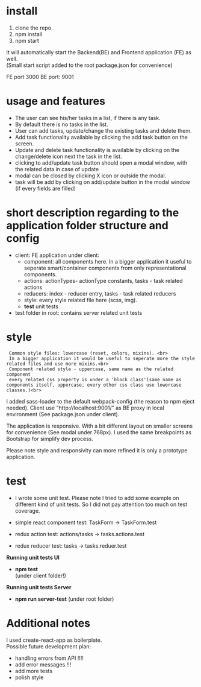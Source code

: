 # install

1. clone the repo
2. npm install
3. npm start

It will automatically start the Backend(BE) and Frontend application (FE) as well.<br>
(Small start script added to the root package.json for convenience)

FE port 3000
BE port: 9001

# usage and features

- The user can see his/her tasks in a list, if there is any task.<br>
- By default there is no tasks in the list. <br>
- User can add tasks, update/change the existing tasks and delete them.<br>
- Add task functionality available by clicking the add task button on the screen.<br>
- Update and delete task functionality is available by clicking on the change/delete icon
next the task in the list.
- clicking to add/update task button should open a modal window, with the related data in case of update<br>
- modal can be closed by clicking X icon or outside the modal.
- task will be add by clicking on add/update button in the modal window (if every fields are filled)

# short description regarding to the application folder structure and config

 - client: FE application under client:
	 - component: all components here. In a bigger application it useful to seperate
	 smart/container components from only representational components.
	 - actions: actionTypes- actionType constants, tasks - task related actions
	 - reducers: index - reducer entry, tasks - task related reducers
	 - style: every style related file here (scss, img).
	 - __test__ unit tests
 - test folder in root: contains server related unit tests

# style

	 Common style files: lowercase (reset, colors, mixins). <br>
	 In a bigger application it would be useful to seperate more the style related files and use more mixins.<br>
	 Component related style - uppercase, same name as the related component
	 every related css property is under a 'block class'(same name as components itself, uppercase, every other css class use lowercase classes.)<br>

 I added sass-loader to the default webpack-config (the reason to npm eject needed).
 Client use "http://localhost:9001/" as BE proxy in local environment (See package.json under client).

 The application is responsive. With a bit different layout on smaller screens for convenience (See modal under 768px). I used the same breakpoints as Bootstrap for simplify dev process.

 Please note style and responsivity can more refined it is only a prototype application.

# test

 - I wrote some unit test. Please note I tried to add some example on different kind of unit tests. So I did not pay attention too much on test coverage.

- simple react component test: TaskForm -> TaskForm.test<br>
- redux action test: actions/tasks -> tasks.actions.test<br>
- redux reducer test: tasks -> tasks.reduer.test<br>

<b>Running unit tests UI</b>

- <b>npm test</b> <br>
(under client folder!)<br>

<b>Running unit tests Server</b>
- <b>npm run server-test</b>
(under root folder)<br>

# Additional notes

I used create-react-app as boilerplate.<br>
Possible future development plan:
- handling errors from API !!!!
- add error messages !!!
- add more tests
- polish style

